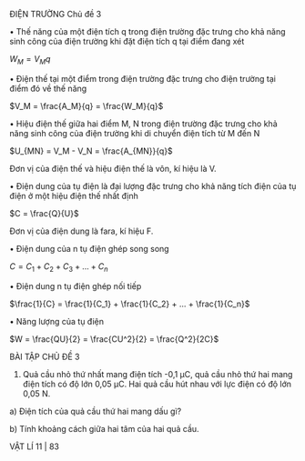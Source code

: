 ĐIỆN TRƯỜNG Chủ đề 3

• Thế năng của một điện tích q trong điện trường đặc trưng cho khả năng sinh công của điện trường khi đặt điện tích q tại điểm đang xét

$W_M = V_M q$

• Điện thế tại một điểm trong điện trường đặc trưng cho điện trường tại điểm đó về thế năng

$V_M = \frac{A_M}{q} = \frac{W_M}{q}$

• Hiệu điện thế giữa hai điểm M, N trong điện trường đặc trưng cho khả năng sinh công của điện trường khi di chuyển điện tích từ M đến N

$U_{MN} = V_M - V_N = \frac{A_{MN}}{q}$

Đơn vị của điện thế và hiệu điện thế là vôn, kí hiệu là V.

• Điện dung của tụ điện là đại lượng đặc trưng cho khả năng tích điện của tụ điện ở một hiệu điện thế nhất định

$C = \frac{Q}{U}$

Đơn vị của điện dung là fara, kí hiệu F.

• Điện dung của n tụ điện ghép song song

$C = C_1 + C_2 + C_3 + ... + C_n$

• Điện dung n tụ điện ghép nối tiếp

$\frac{1}{C} = \frac{1}{C_1} + \frac{1}{C_2} + ... + \frac{1}{C_n}$

• Năng lượng của tụ điện

$W = \frac{QU}{2} = \frac{CU^2}{2} = \frac{Q^2}{2C}$

BÀI TẬP CHỦ ĐỀ 3

1. Quả cầu nhỏ thứ nhất mang điện tích -0,1 μC, quả cầu nhỏ thứ hai mang điện tích có độ lớn 0,05 μC. Hai quả cầu hút nhau với lực điện có độ lớn 0,05 N.

a) Điện tích của quả cầu thứ hai mang dấu gì?

b) Tính khoảng cách giữa hai tâm của hai quả cầu.

VẬT LÍ 11 | 83
